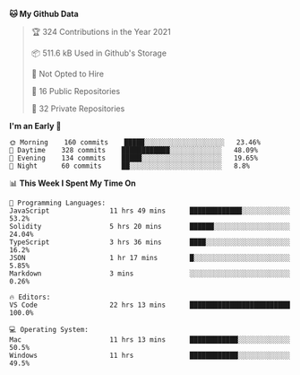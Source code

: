 <!--START_SECTION:waka-->
**🐱 My Github Data** 

> 🏆 324 Contributions in the Year 2021
 > 
> 📦 511.6 kB Used in Github's Storage 
 > 
> 🚫 Not Opted to Hire
 > 
> 📜 16 Public Repositories 
 > 
> 🔑 32 Private Repositories  
 > 
**I'm an Early 🐤** 

```text
🌞 Morning    160 commits    █████░░░░░░░░░░░░░░░░░░░░   23.46% 
🌆 Daytime    328 commits    ████████████░░░░░░░░░░░░░   48.09% 
🌃 Evening    134 commits    █████░░░░░░░░░░░░░░░░░░░░   19.65% 
🌙 Night      60 commits     ██░░░░░░░░░░░░░░░░░░░░░░░   8.8%

```


📊 **This Week I Spent My Time On** 

```text
💬 Programming Languages: 
JavaScript               11 hrs 49 mins      █████████████░░░░░░░░░░░░   53.2% 
Solidity                 5 hrs 20 mins       ██████░░░░░░░░░░░░░░░░░░░   24.04% 
TypeScript               3 hrs 36 mins       ████░░░░░░░░░░░░░░░░░░░░░   16.2% 
JSON                     1 hr 17 mins        █░░░░░░░░░░░░░░░░░░░░░░░░   5.85% 
Markdown                 3 mins              ░░░░░░░░░░░░░░░░░░░░░░░░░   0.26%

🔥 Editors: 
VS Code                  22 hrs 13 mins      █████████████████████████   100.0%

💻 Operating System: 
Mac                      11 hrs 13 mins      ████████████░░░░░░░░░░░░░   50.5% 
Windows                  11 hrs              ████████████░░░░░░░░░░░░░   49.5%

```


<!--END_SECTION:waka-->


